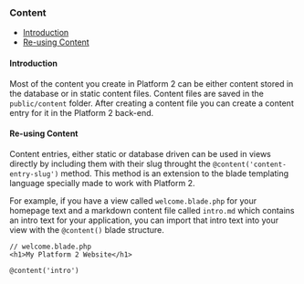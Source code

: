 ### Content

- [Introduction](#introduction)
- [Re-using Content](#re-using-content)

<a name="introduction"></a>
#### Introduction

Most of the content you create in Platform 2 can be either content stored in the database or in static content files. Content files are saved in the `public/content` folder. After creating a content file you can create a content entry for it in the Platform 2 back-end.

<a name="re-using-content"></a>
#### Re-using Content

Content entries, either static or database driven can be used in views directly by including them with their slug throught the `@content('content-entry-slug')` method. This method is an extension to the blade templating language specially made to work with Platform 2.

For example, if you have a view called `welcome.blade.php` for your homepage text and a markdown content file called `intro.md` which contains an intro text for your application, you can import that intro text into your view with the `@content()` blade structure.

	// welcome.blade.php
	<h1>My Platform 2 Website</h1>

	@content('intro')